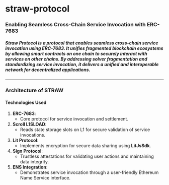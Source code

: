 # straw-protocol

### Enabling Seamless Cross-Chain Service Invocation with ERC-7683

##### Straw Protocol is a protocol that enables seamless cross-chain service invocation using ERC-7683. It unifies fragmented blockchain ecosystems by allowing smart contracts on one chain to securely interact with services on other chains. By addressing solver fragmentation and standardizing service invocation, it delivers a unified and interoperable network for decentralized applications.

---

### Architecture of STRAW

#### Technologies Used

1. **ERC-7683**:
   - Core protocol for service invocation and settlement.
2. **Scroll L1SLOAD**:
   - Reads state storage slots on L1 for secure validation of service invocations.
3. **Lit Protocol**:
   - Implements encryption for secure data sharing using **LitJsSdk**.
4. **Sign Protocol**:
   - Trustless attestations for validating user actions and maintaining data integrity.
5. **ENS Integration**:
   - Demonstrates service invocation through a user-friendly Ethereum Name Service interface.
